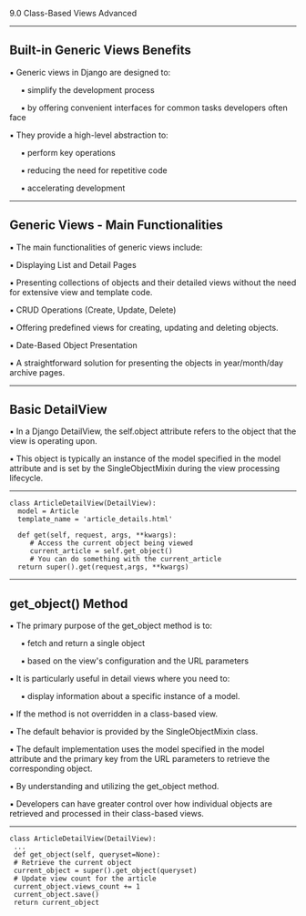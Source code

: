9.0 Class-Based Views Advanced

---------------------------------------------------------------
Built-in Generic Views Benefits
---------------------------------------------------------------

▪ Generic views in Django are designed to:

&nbsp;&nbsp;&nbsp;&nbsp;  ▪ simplify the development process

&nbsp;&nbsp;&nbsp;&nbsp;  ▪ by offering convenient interfaces for common tasks developers often face

▪ They provide a high-level abstraction to:

&nbsp;&nbsp;&nbsp;&nbsp;  ▪ perform key operations

&nbsp;&nbsp;&nbsp;&nbsp;  ▪ reducing the need for repetitive code

&nbsp;&nbsp;&nbsp;&nbsp;  ▪ accelerating development

---------------------------------------------------------------
Generic Views - Main Functionalities
---------------------------------------------------------------

▪ The main functionalities of generic views include:

▪ Displaying List and Detail Pages

▪ Presenting collections of objects and their detailed views
without the need for extensive view and template code.

▪ CRUD Operations (Create, Update, Delete)

▪ Offering predefined views for creating, updating and
deleting objects.

▪ Date-Based Object Presentation

▪ А straightforward solution for presenting the objects in
year/month/day archive pages.

---------------------------------------------------------------
Basic DetailView
---------------------------------------------------------------

▪ In a Django DetailView, the self.object attribute refers to the object that
the view is operating upon.

▪ This object is typically an instance of the model specified in the model
attribute and is set by the SingleObjectMixin during the view
processing lifecycle.

-------------------------------------------------------------------

    class ArticleDetailView(DetailView):
      model = Article
      template_name = 'article_details.html'
      
      def get(self, request, args, **kwargs):
         # Access the current object being viewed
         current_article = self.get_object()
         # You can do something with the current_article
      return super().get(request,args, **kwargs)

---------------------------------------------------------------
get_object() Method
---------------------------------------------------------------

▪ The primary purpose of the get_object method is to:

&nbsp;&nbsp;&nbsp;&nbsp;  ▪ fetch and return a single object

&nbsp;&nbsp;&nbsp;&nbsp;  ▪ based on the view's configuration and the URL parameters

▪ It is particularly useful in detail views where you need to:

&nbsp;&nbsp;&nbsp;&nbsp;  ▪ display information about a specific instance of a model.

▪ If the method is not overridden in a class-based view.

▪ The default behavior is provided by the SingleObjectMixin class.

▪ The default implementation uses the model specified in the model
attribute and the primary key from the URL parameters to retrieve the
corresponding object.

▪ By understanding and utilizing the get_object method.

▪ Developers can have greater control over how individual objects are
retrieved and processed in their class-based views.

--------------------------------------------------------------------
    
    
    class ArticleDetailView(DetailView):
     ...
     def get_object(self, queryset=None):
     # Retrieve the current object
     current_object = super().get_object(queryset)
     # Update view count for the article
     current_object.views_count += 1
     current_object.save()
     return current_object


